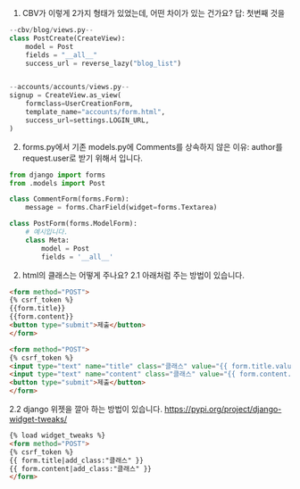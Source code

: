 1.  CBV가 이렇게 2가지 형태가 있었는데, 어떤  차이가 있는 건가요?
답: 첫번째 것을 
```py
--cbv/blog/views.py--
class PostCreate(CreateView):
    model = Post
    fields = "__all__"
    success_url = reverse_lazy("blog_list")


--accounts/accounts/views.py--
signup = CreateView.as_view(
    formclass=UserCreationForm,
    template_name="accounts/form.html",
    success_url=settings.LOGIN_URL,
)
```


2. forms.py에서 기존 models.py에 Comments를 상속하지 않은 이유: author를 request.user로 받기 위해서 입니다.
```py
from django import forms
from .models import Post

class CommentForm(forms.Form):
    message = forms.CharField(widget=forms.Textarea)

class PostForm(forms.ModelForm):
    # 예시입니다.
    class Meta:
        model = Post
        fields = '__all__'
```

2. html의 클래스는 어떻게 주나요?
2.1 아래처럼 주는 방법이 있습니다.
```html
<form method="POST">
{% csrf_token %}
{{form.title}}
{{form.content}}
<button type="submit">제출</button>
</form>
```

```html
<form method="POST">
{% csrf_token %}
<input type="text" name="title" class="클래스" value="{{ form.title.value|default:'' }}">
<input type="text" name="content" class="클래스" value="{{ form.content.value|default:'' }}">
<button type="submit">제출</button>
</form>
```

2.2 django 위젯을 깔아 하는 방법이 있습니다.
https://pypi.org/project/django-widget-tweaks/
```html
{% load widget_tweaks %}
<form method="POST">
{% csrf_token %}
{{ form.title|add_class:"클래스" }}
{{ form.content|add_class:"클래스" }}
</form>
```
